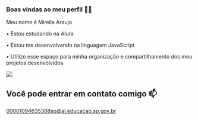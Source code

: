 ### Boas vindas ao meu perfil 💙💙

Meu nome é Mirella Araujo

• Estou estudando na Alura

• Estou me desenvolvendo na linguagem JavaScript

• Utilizo esse espaço para minha organização e compartilhamento dos meu projetos desenvolvidos

![.](https://media1.tenor.com/m/cnfWni_Okm0AAAAC/noragami-yato.gif)

## Você pode entrar em contato comigo 📫

00001094635388sp@al.educacao.sp.gov.br


